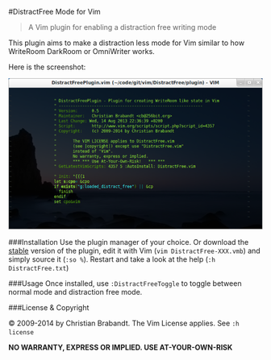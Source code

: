 #DistractFree Mode for Vim
> A Vim plugin for enabling a distraction free writing mode

This plugin aims to make a distraction less mode for Vim similar to how WriteRoom DarkRoom or OmniWriter works.

Here is the screenshot:

![screenshot of the plugin](screenshot.png "Screenshot")

###Installation
Use the plugin manager of your choice. Or download the [stable][] version of the plugin, edit it with Vim (`vim DistractFree-XXX.vmb`) and simply source it (`:so %`). Restart and take a look at the help (`:h DistractFree.txt`)

[stable]: http://www.vim.org/scripts/script.php?script_id=4357

###Usage
Once installed, use `:DistractFreeToggle` to toggle between normal mode and distraction free mode.

###License & Copyright

© 2009-2014 by Christian Brabandt. The Vim License applies. See `:h license`

__NO WARRANTY, EXPRESS OR IMPLIED.  USE AT-YOUR-OWN-RISK__
